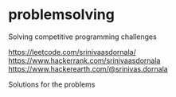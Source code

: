 # problemsolving

Solving competitive programming challenges 

https://leetcode.com/srinivaasdornala/
https://www.hackerrank.com/srinivaasdornala
https://www.hackerearth.com/@srinivas.dornala

Solutions for the problems
